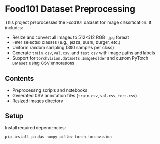 # Food101 Dataset Preprocessing

This project preprocesses the Food101 dataset for image classification. It includes:

- Resize and convert all images to 512×512 RGB `.jpg` format  
- Filter selected classes (e.g., pizza, sushi, burger, etc.)  
- Uniform random sampling (300 samples per class)  
- Generate `train.csv`, `val.csv`, and `test.csv` with image paths and labels  
- Support for `torchvision.datasets.ImageFolder` and custom PyTorch `Dataset` using CSV annotations

## Contents

- Preprocessing scripts and notebooks  
- Generated CSV annotation files (`train.csv`, `val.csv`, `test.csv`)  
- Resized images directory  

## Setup

Install required dependencies:

```bash
pip install pandas numpy pillow torch torchvision
